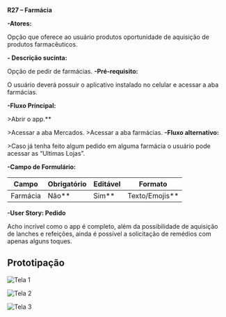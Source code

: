 ﻿**R27 – Farmácia** 

**-Atores:** 

Opção que oferece ao usuário produtos oportunidade de aquisição de produtos farmacêuticos. 

**- Descrição sucinta:** 

Opção de pedir de farmácias. **-Pré-requisito:** 

O usuário deverá possuir o aplicativo instalado no celular e acessar a aba farmácias. 

**-Fluxo Principal:** 

\>Abrir o app.** 

\>Acessar a aba Mercados. >Acessar a aba farmácias. **-Fluxo alternativo:** 

\>Caso já tenha feito algum pedido em alguma farmácia o usuário pode acessar as “Ultimas Lojas”. 

**-Campo de Formulário:** 



|**Campo** |**Obrigatório** |**Editável** |**Formato** |
| - | - | - | - |
|Farmácia |Não** |Sim** |Texto/Emojis** |
**-User Story: Pedido** 

Acho incrível como o app é completo, além da possibilidade de aquisição de lanches e refeições, ainda é possível a solicitação de remédios com apenas alguns toques. 


<h2>Prototipação</h2>

![Tela 1](https://imgur.com/hUmPDbA.jpg)

![Tela 2](https://imgur.com/WcfNIe5.jpg)

![Tela 3](https://imgur.com/hSaa63D.jpg)